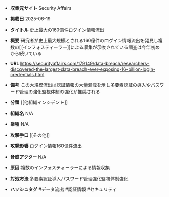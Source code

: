- **収集元サイト**
Security Affairs

- **掲載日**
2025-06-19

- **タイトル**
史上最大の160億件ログイン情報流出

- **概要**
研究者が史上最大規模とされる160億件のログイン情報流出を発見し複数の[[インフォスティーラー]]による収集が示唆されている調査は今年初めから続いている

- **URL**
https://securityaffairs.com/179149/data-breach/researchers-discovered-the-largest-data-breach-ever-exposing-16-billion-login-credentials.html

- **備考**
この大規模流出は認証情報の大量漏洩を示し多要素認証の導入やパスワード管理の強化監視体制の強化が推奨される

- **分類**
[[他組織インシデント]]

- **組織名**
N/A

- **業種**
N/A

- **攻撃手口**
[[その他]]

- **攻撃影響**
ログイン情報160億件流出

- **脅威アクター**
N/A

- **原因**
複数のインフォスティーラーによる情報収集

- **対処方法**
多要素認証導入パスワード管理強化監視体制強化

- **ハッシュタグ**
#データ流出 #認証情報 #セキュリティ
